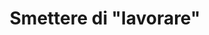---
taxonomy: Smettere di "lavorare"
entries_layout: grid
title: Smettere di "lavorare"
layout: category
permalink: /category/smettere-di-lavorare/
---